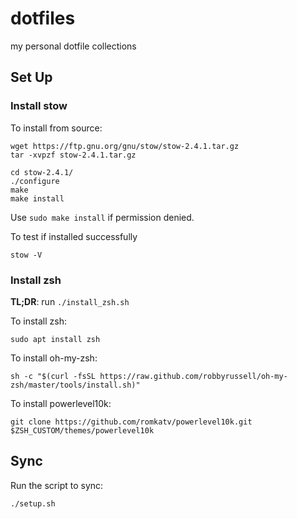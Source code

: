 # dotfiles

my personal dotfile collections

## Set Up

### Install stow

To install from source:

```{shell}
wget https://ftp.gnu.org/gnu/stow/stow-2.4.1.tar.gz
tar -xvpzf stow-2.4.1.tar.gz

cd stow-2.4.1/
./configure
make
make install
```

Use `sudo make install` if permission denied.

To test if installed successfully

```{shell}
stow -V
```

### Install zsh

**TL;DR**: run `./install_zsh.sh`

To install zsh:

```{shell}
sudo apt install zsh
```

To install oh-my-zsh:

```{shell}
sh -c "$(curl -fsSL https://raw.github.com/robbyrussell/oh-my-zsh/master/tools/install.sh)"
```

To install powerlevel10k:

```{shell}
git clone https://github.com/romkatv/powerlevel10k.git $ZSH_CUSTOM/themes/powerlevel10k
```

## Sync

Run the script to sync:

```{shell}
./setup.sh
```
